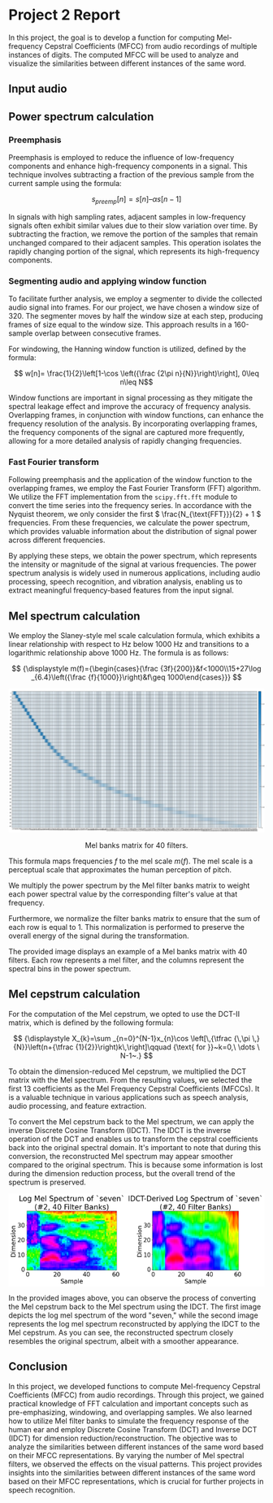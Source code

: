 # Project 2 Report

In this project, the goal is to develop a function for computing Mel-frequency Cepstral Coefficients (MFCC) from audio recordings of multiple instances of digits. The computed MFCC will be used to analyze and visualize the similarities between different instances of the same word.

## Input audio

## Power spectrum calculation

### Preemphasis

Preemphasis is employed to reduce the influence of low-frequency components and enhance high-frequency components in a signal. This technique involves subtracting a fraction of the previous sample from the current sample using the formula:

$$ s_{preemp}[n] = s[n] – \alpha s[n-1] $$

In signals with high sampling rates, adjacent samples in low-frequency signals often exhibit similar values due to their slow variation over time. By subtracting the fraction, we remove the portion of the samples that remain unchanged compared to their adjacent samples. This operation isolates the rapidly changing portion of the signal, which represents its high-frequency components.

### Segmenting audio and applying window function

To facilitate further analysis, we employ a segmenter to divide the collected audio signal into frames. For our project, we have chosen a window size of 320. The segmenter moves by half the window size at each step, producing frames of size equal to the window size. This approach results in a 160-sample overlap between consecutive frames.

For windowing, the Hanning window function is utilized, defined by the formula:

$$ w[n]= \frac{1}{2}\left[1-\cos \left({\frac {2\pi n}{N}}\right)\right], 0\leq n\leq N$$

Window functions are important in signal processing as they mitigate the spectral leakage effect and improve the accuracy of frequency analysis. Overlapping frames, in conjunction with window functions, can enhance the frequency resolution of the analysis. By incorporating overlapping frames, the frequency components of the signal are captured more frequently, allowing for a more detailed analysis of rapidly changing frequencies.

### Fast Fourier transform

Following preemphasis and the application of the window function to the overlapping frames, we employ the Fast Fourier Transform (FFT) algorithm. We utilize the FFT implementation from the `scipy.fft.fft` module to convert the time series into the frequency series. In accordance with the Nyquist theorem, we only consider the first $ \frac{N_{\text{FFT}}}{2} + 1 $ frequencies. From these frequencies, we calculate the power spectrum, which provides valuable information about the distribution of signal power across different frequencies.

By applying these steps, we obtain the power spectrum, which represents the intensity or magnitude of the signal at various frequencies. The power spectrum analysis is widely used in numerous applications, including audio processing, speech recognition, and vibration analysis, enabling us to extract meaningful frequency-based features from the input signal.

## Mel spectrum calculation

We employ the Slaney-style mel scale calculation formula, which exhibits a linear relationship with respect to Hz below 1000 Hz and transitions to a logarithmic relationship above 1000 Hz. The formula is as follows:

$$
{\displaystyle m(f)={\begin{cases}{\frac {3f}{200}}&f<1000\\15+27\log _{6.4}\left({\frac {f}{1000}}\right)&f\geq 1000\end{cases}}}
$$

![banks_matrix](assets/banks_matrix.jpg "banks matrix")

<p style="text-align: center;">Mel banks matrix for 40 filters.</p>

This formula maps frequencies $f$ to the mel scale $m(f)$. The mel scale is a perceptual scale that approximates the human perception of pitch.

We multiply the power spectrum by the Mel filter banks matrix to weight each power spectral value by the corresponding filter's value at that frequency.

Furthermore, we normalize the filter banks matrix to ensure that the sum of each row is equal to 1. This normalization is performed to preserve the overall energy of the signal during the transformation.

The provided image displays an example of a Mel banks matrix with 40 filters. Each row represents a mel filter, and the columns represent the spectral bins in the power spectrum.

## Mel cepstrum calculation

For the computation of the Mel cepstrum, we opted to use the DCT-II matrix, which is defined by the following formula:

$$
{\displaystyle X_{k}=\sum _{n=0}^{N-1}x_{n}\cos \left[\,{\tfrac {\,\pi \,}{N}}\left(n+{\tfrac {1}{2}}\right)k\,\right]\qquad {\text{ for }}~k=0,\ \dots \ N-1~.}
$$

To obtain the dimension-reduced Mel cepstrum, we multiplied the DCT matrix with the Mel spectrum. From the resulting values, we selected the first 13 coefficients as the Mel Frequency Cepstral Coefficients (MFCCs). It is a valuable technique in various applications such as speech analysis, audio processing, and feature extraction.

To convert the Mel cepstrum back to the Mel spectrum, we can apply the inverse Discrete Cosine Transform (IDCT). The IDCT is the inverse operation of the DCT and enables us to transform the cepstral coefficients back into the original spectral domain. It's important to note that during this conversion, the reconstructed Mel spectrum may appear smoother compared to the original spectrum. This is because some information is lost during the dimension reduction process, but the overall trend of the spectrum is preserved.

<div style="display: flex;">
    <img src="assets/seven2log_spectra40.png" alt="log mel spectrum of 'seven'" style="width: 46%;">
    <img src="assets/seven2idct40.png" alt="log mel spectrum of 'seven' reconstructed by IDCT" style="width: 54%;">
</div>

In the provided images above, you can observe the process of converting the Mel cepstrum back to the Mel spectrum using the IDCT. The first image depicts the log mel spectrum of the word "seven," while the second image represents the log mel spectrum reconstructed by applying the IDCT to the Mel cepstrum. As you can see, the reconstructed spectrum closely resembles the original spectrum, albeit with a smoother appearance.

## Conclusion

In this project, we developed functions to compute Mel-frequency Cepstral Coefficients (MFCC) from audio recordings. Through this project, we gained practical knowledge of FFT calculation and important concepts such as pre-emphasizing, windowing, and overlapping samples. We also learned how to utilize Mel filter banks to simulate the frequency response of the human ear and employ Discrete Cosine Transform (DCT) and Inverse DCT (IDCT) for dimension reduction/reconstruction. The objective was to analyze the similarities between different instances of the same word based on their MFCC representations. By varying the number of Mel spectral filters, we observed the effects on the visual patterns. This project provides insights into the similarities between different instances of the same word based on their MFCC representations, which is crucial for further projects in speech recognition.
